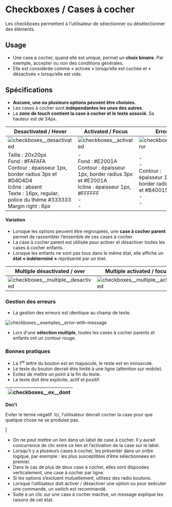 # Checkboxes / Cases à cocher

Les checkboxes permettent à l’utilisateur de sélectionner ou désélectionner des éléments.

## Usage

- Une case à cocher, quand elle est unique, permet un **choix binaire**. Par exemple, accepter ou non des conditions générales.
- Elle est considérée comme « activée » lorsqu’elle est cochée et « désactivée » lorsqu’elle est vide.


## Spécifications

- **Aucune, une ou plusieurs options peuvent être choisies.**
- Les cases à cocher sont **indépendantes les unes des autres**.
- La **zone de touch contient la case à cocher et le texte associé**. Sa hauteur est de 34px.

Desactivated / Hover | Activated / Focus | Error | Disabled
------------ | ------------- | ------------- | ------------- |
![checkboxes__desactivated](components/COMPONENTS/Checkboxes/design/checkboxes__desactivated.png)|![checkboxes__activated](components/COMPONENTS/Checkboxes/design/checkboxes__activated.png)|![checkboxes__error](components/COMPONENTS/Checkboxes/design/checkboxes__error.png)|![checkboxes__desactivated__disabled](components/COMPONENTS/Checkboxes/design/checkboxes__desactivated__disabled.png)
Taille : 20x20px <br> Fond : #FAFAFA <br> Contour : épaisseur 1px, border radius 3px et #D4D4D4 <br> Icône : absent  <br> Texte : 16px, regular, police du thème #333333 <br> Margin right : 6px | -  <br> Fond : #E2001A <br> Contour : épaisseur 1px, border radius 3px et #E2001A <br> Icône : épaisseur 1px, #FFFFFF <br> - <br> - | - <br> -  <br>  Contour : épaisseur 1px, border radius 3px et #B40015 <br> - <br> -  | Opacité&nbsp;:&nbsp;40 %



#### Variation

- Lorsque les options peuvent être regroupées, une **case à cocher parent** permet de rassembler l’ensemble de ces cases à cocher.
- La case à cocher parent est utilisée pour activer et désactiver toutes les cases à cocher enfants.
- Lorsque les enfants ne sont pas tous dans le même état, elle affiche un **état «&nbsp;indéterminé&nbsp;»** représenté par un tiret.

Multiple désactivated / over | Multiple activated / focus | Multiple indeterminate
------------ | ------------- | ------------- |
![checkboxes__multiple__desactived](components/COMPONENTS/Checkboxes/design/checkboxes__multiple__desactived.png)|![checkboxes__multiple__activated](components/COMPONENTS/Checkboxes/design/checkboxes__multiple__activated.png)|![checkboxes__multiple__partial](components/COMPONENTS/Checkboxes/design/checkboxes__multiple__partial.png)


### Gestion des erreurs

- La gestion des erreurs est identique au champ de texte.

![checkboxes__exemples__error-with-message](components/COMPONENTS/Checkboxes/design/checkboxes__exemples__error-with-message.png)

- Lors d'une **sélection multiple**, toutes les cases à cocher parents et enfants ont un contour rouge.

### Bonnes pratiques

- La 1<sup>re</sup> lettre du bouton est en majuscule, le reste est en minuscule.
- Le texte du bouton devrait être limité à une ligne (attention sur mobile).
- Evitez de mettre un point à la fin du texte.
- Le texte doit être explicite, actif et positif.


 <div class="do-dont">
 <div class="dont">

![checkboxes__ex__dont](components/COMPONENTS/Checkboxes/design/checkboxes__ex__dont.png)|
------------ |
**Don’t**
<p class="legende">Eviter le terme négatif. Ici, l’utilisateur devrait cocher la case pour que quelque chose ne se produise pas.</p> |

 </div>
 </div>


- On ne peut mettre un lien dans un label de case à cocher. Il y aurait concurrence de clic entre ce lien et l’activation de la case sur le label.
- Lorsqu’il y a plusieurs cases à cocher, les présenter dans un ordre logique, par exemple&nbsp;: les plus susceptibles d’être sélectionnées en premier.
- Dans le cas de plus de deux case à cocher, elles sont disposées verticalement, une case à cocher par ligne.
- Si les options s’excluent mutuellement, utilisez des radio boutons.
- Lorsque l’utilisateur doit activer / désactiver une option ou pour exécuter une commande, un switch est recommandé.
- Suite à un clic sur une case à cocher inactive, un message explique les raisons de cet état.
